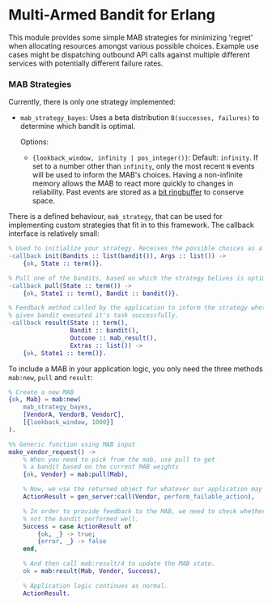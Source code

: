 # Multi-Armed Bandit for Erlang

This module provides some simple MAB strategies for minimizing 'regret' when
allocating resources amongst various possible choices. Example use cases might
be dispatching outbound API calls against multiple different services with
potentially different failure rates.

### MAB Strategies

Currently, there is only one strategy implemented:

- `mab_strategy_bayes`: Uses a beta distribution `B(successes, failures)` to
    determine which bandit is optimal.

    Options:
    - `{lookback_window, infinity | pos_integer()}`: Default: `infinity`.
        If set to a number other than `infinity`, only the most recent `N`
        events will be used to inform the MAB's choices. Having a non-infinite
        memory allows the MAB to react more quickly to changes in reliability.
        Past events are stored as a [bit ringbuffer](https://github.com/rschlaikjer/erlang-bitvector)
        to conserve space.

There is a defined behaviour, `mab_strategy`, that can be used for implementing
custom strategies that fit in to this framework. The callback interface is
relatively small:
```erlang
% Used to initialize your strategy. Receives the possible choices as a list.
-callback init(Bandits :: list(bandit()), Args :: list()) ->
    {ok, State :: term()}.

% Pull one of the bandits, based on which the strategy belives is optimal.
-callback pull(State :: term()) ->
    {ok, State1 :: term(), Bandit :: bandit()}.

% Feedback method called by the application to inform the strategy whether the
% given bandit executed it's task successfully.
-callback result(State :: term(),
                 Bandit :: bandit(),
                 Outcome :: mab_result(),
                 Extras :: list()) ->
    {ok, State1 :: term()}.
```

To include a MAB in your application logic, you only need the three methods
`mab:new`, `pull` and `result`:

```erlang
% Create a new MAB
{ok, Mab} = mab:new(
    mab_strategy_bayes,
    [VendorA, VendorB, VendorC],
    [{lookback_window, 1000}]
).

%% Generic function using MAB input
make_vendor_request() ->
    % When you need to pick from the mab, use pull to get
    % a bandit based on the current MAB weights
    {ok, Vendor} = mab:pull(Mab),

    % Now, we use the returned object for whatever our application may need
    ActionResult = gen_server:call(Vendor, perform_failable_action),

    % In order to provide feedback to the MAB, we need to check whether or
    % not the bandit performed well.
    Success = case ActionResult of
        {ok, _} -> true;
        {error, _} -> false
    end,

    % And then call mab:result/4 to update the MAB state.
    ok = mab:result(Mab, Vendor, Success),

    % Application logic continues as normal.
    ActionResult.
```
